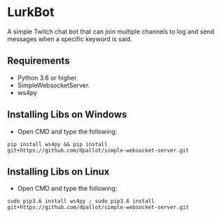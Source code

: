 # LurkBot
A simple Twitch chat bot that can join multiple channels to log and send messages when a specific keyword is said.

## Requirements
- Python 3.6 or higher.
- SimpleWebsocketServer.
- ws4py

## Installing Libs on Windows
- Open CMD and type the following:
```
pip install ws4py && pip install git+https://github.com/dpallot/simple-websocket-server.git
```

## Installing Libs on Linux
- Open CMD and type the following:
```
sudo pip3.6 install ws4py ; sudo pip3.6 install git+https://github.com/dpallot/simple-websocket-server.git
```
